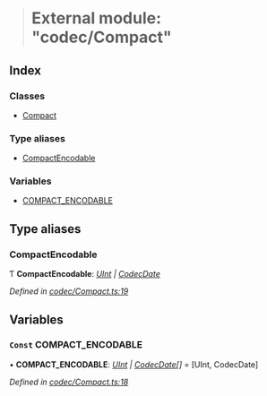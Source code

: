 > # External module: "codec/Compact"

## Index

### Classes

* [Compact](../classes/_codec_compact_.compact.md)

### Type aliases

* [CompactEncodable](_codec_compact_.md#compactencodable)

### Variables

* [COMPACT_ENCODABLE](_codec_compact_.md#const-compact_encodable)

## Type aliases

###  CompactEncodable

Ƭ **CompactEncodable**: *[UInt](../classes/_codec_uint_.uint.md) | [CodecDate](../classes/_codec_date_.codecdate.md)*

*Defined in [codec/Compact.ts:19](https://github.com/polkadot-js/api/blob/7e3da63/packages/types/src/codec/Compact.ts#L19)*

## Variables

### `Const` COMPACT_ENCODABLE

• **COMPACT_ENCODABLE**: *[UInt](../classes/_codec_uint_.uint.md) | [CodecDate](../classes/_codec_date_.codecdate.md)[]* =  [UInt, CodecDate]

*Defined in [codec/Compact.ts:18](https://github.com/polkadot-js/api/blob/7e3da63/packages/types/src/codec/Compact.ts#L18)*
